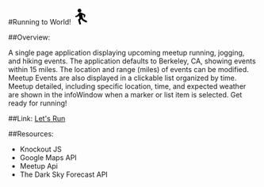 
#Running to World! ![logo](dist/icon.png)


##Overview:

A single page application displaying upcoming meetup running, jogging, and hiking events. The application defaults to Berkeley, CA, showing events within 15 miles.
The location and range (miles) of events can be modified. Meetup Events are also displayed in a clickable list organized by time. Meetup detailed, including specific location, time, 
and expected weather are shown in the infoWindow when a marker or list item is selected. Get ready for running!

##Link:
[Let's Run](http://awnallah.github.io/MapProject/)


##Resources: 
- Knockout JS
- Google Maps API
- Meetup Api
- The Dark Sky Forecast API
